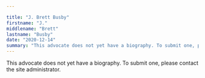 ```yaml
---

title: "J. Brett Busby"
firstname: "J."
middlename: "Brett"
lastname: "Busby"
date: "2020-12-14"
summary: "This advocate does not yet have a biography. To submit one, please contact the site administrator."
---
```

This advocate does not yet have a biography. To submit one, please contact the site administrator.

